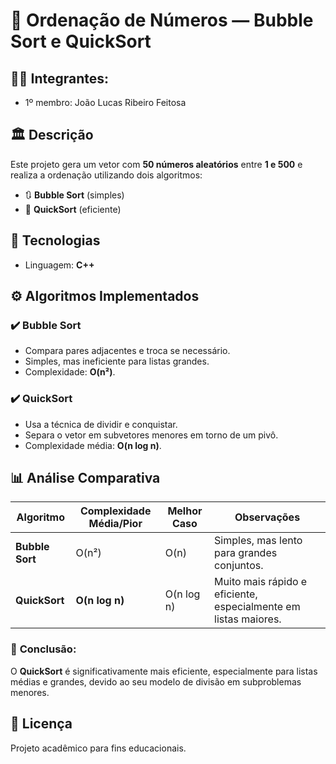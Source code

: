 # 🔢 Ordenação de Números — Bubble Sort e QuickSort

## 👨‍💻 Integrantes:
- 1º membro: João Lucas Ribeiro Feitosa


## 🏛️ Descrição
Este projeto gera um vetor com **50 números aleatórios** entre **1 e 500** e realiza a ordenação utilizando dois algoritmos:

- 🔃 **Bubble Sort** (simples)
- 🚀 **QuickSort** (eficiente)

## 🧠 Tecnologias
- Linguagem: **C++**

## ⚙️ Algoritmos Implementados

### ✔️ Bubble Sort
- Compara pares adjacentes e troca se necessário.
- Simples, mas ineficiente para listas grandes.
- Complexidade: **O(n²)**.

### ✔️ QuickSort
- Usa a técnica de dividir e conquistar.
- Separa o vetor em subvetores menores em torno de um pivô.
- Complexidade média: **O(n log n)**.

## 📊 Análise Comparativa

| Algoritmo       | Complexidade Média/Pior | Melhor Caso | Observações                                        |
|-----------------|--------------------------|-------------|---------------------------------------------------|
| **Bubble Sort** | O(n²)                    | O(n)        | Simples, mas lento para grandes conjuntos.        |
| **QuickSort**   | **O(n log n)**            | O(n log n)  | Muito mais rápido e eficiente, especialmente em listas maiores. |

### 🚀 **Conclusão:**  
O **QuickSort** é significativamente mais eficiente, especialmente para listas médias e grandes, devido ao seu modelo de divisão em subproblemas menores.


## 📝 Licença
Projeto acadêmico para fins educacionais.
